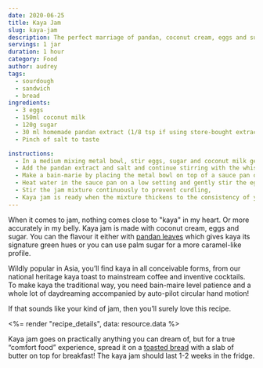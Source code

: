 ```yaml
---
date: 2020-06-25
title: Kaya Jam
slug: kaya-jam
description: The perfect marriage of pandan, coconut cream, eggs and sugar
servings: 1 jar
duration: 1 hour
category: Food
author: audrey
tags:
  - sourdough
  - sandwich
  - bread
ingredients:
  - 3 eggs
  - 150ml coconut milk
  - 120g sugar
  - 30 ml homemade pandan extract (1/8 tsp if using store-bought extract)
  - Pinch of salt to taste

instructions:
  - In a medium mixing metal bowl, stir eggs, sugar and coconut milk gently without creating bubbles into a smooth batter
  - Add the pandan extract and salt and continue stirring with the whisk
  - Make a bain-marie by placing the metal bowl on top of a sauce pan of similar size
  - Heat water in the sauce pan on a low setting and gently stir the egg-coconut milk mixture with the whisk
  - Stir the jam mixture continuously to prevent curdling,
  - Kaya jam is ready when the mixture thickens to the consistency of your choice, usually around the 45-60 minute mark.
---
```


When it comes to jam, nothing comes close to "kaya" in my heart. Or more accurately in my belly. Kaya jam is made with coconut cream, eggs and sugar. You can the flavour it either with [pandan leaves](https://en.wikipedia.org/wiki/Pandanus_amaryllifolius) which gives kaya its signature green hues or you can use palm sugar for a more caramel-like profile.

Wildly popular in Asia, you’ll find kaya in all conceivable forms, from our national heritage kaya toast to mainstream coffee and inventive cocktails. To make kaya the traditional way, you need bain-maire level patience and a whole lot of daydreaming accompanied by auto-pilot circular hand motion!

If that sounds like your kind of jam, then you’ll surely love this recipe.

<%= render "recipe_details", data: resource.data %>

Kaya jam goes on practically anything you can dream of, but for a true “comfort food” experience, spread it on a [toasted bread](__GHOST_URL__/sourdough-sandwich-bread/) with a slab of butter on top for breakfast! The kaya jam should last 1-2 weeks in the fridge.
